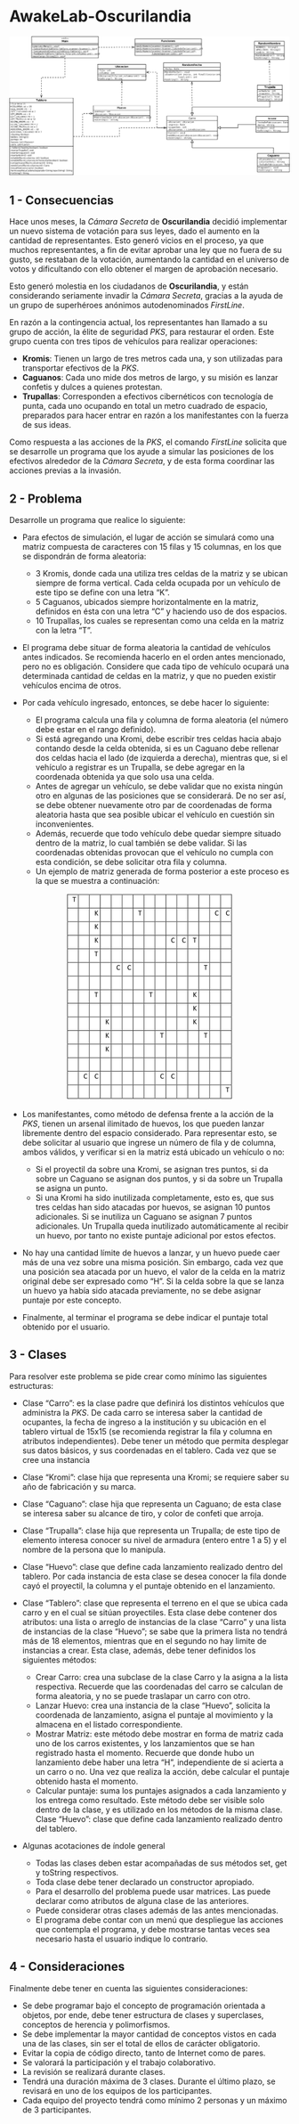 # AwakeLab-Oscurilandia

<p align="center"><img alt="Diagrama UML" src="resources/Diagrama.png"></p>

## 1 - Consecuencias
Hace unos meses, la *Cámara Secreta* de **Oscurilandia** decidió implementar un nuevo sistema de votación para sus leyes, dado el aumento en la cantidad de representantes. Esto generó vicios en el proceso, ya que muchos representantes, a fin de evitar aprobar una ley que no fuera de su gusto, se restaban de la votación, aumentando la cantidad en el universo de votos y dificultando con ello obtener el margen de aprobación necesario.

Esto generó molestia en los ciudadanos de **Oscurilandia**, y están considerando seriamente invadir la *Cámara Secreta*, gracias a la ayuda de un grupo de superhéroes anónimos autodenominados *FirstLine*.

En razón a la contingencia actual, los representantes han llamado a su grupo de acción, la élite de seguridad *PKS*, para restaurar el orden. Este grupo cuenta con tres tipos de vehículos para realizar operaciones:
* **Kromis**: Tienen un largo de tres metros cada una, y son utilizadas para transportar efectivos de la *PKS*.
* **Caguanos**: Cada uno mide dos metros de largo, y su misión es lanzar confetis y dulces a quienes protestan.
* **Trupallas**: Corresponden a efectivos cibernéticos con tecnología de punta, cada uno ocupando en total un metro cuadrado de espacio, preparados para hacer entrar en razón a los manifestantes con la fuerza de sus ideas.

Como respuesta a las acciones de la *PKS*, el comando *FirstLine* solicita que se desarrolle un programa que los ayude a simular las posiciones de los efectivos alrededor de la *Cámara Secreta*, y de esta forma coordinar las acciones previas a la invasión.

## 2 - Problema
Desarrolle un programa que realice lo siguiente:
* Para efectos de simulación, el lugar de acción se simulará como una matriz compuesta de caracteres con 15 filas y 15 columnas, en los que se dispondrán de forma aleatoria:
    * 3 Kromis, donde cada una utiliza tres celdas de la matriz y se ubican siempre de forma vertical. Cada celda ocupada por un vehículo de este tipo se define con una letra “K”.
    * 5 Caguanos, ubicados siempre horizontalmente en la matriz, definidos en ésta con una letra “C” y haciendo uso de dos espacios.
    * 10 Trupallas, los cuales se representan como una celda en la matriz con la letra “T”.

* El programa debe situar de forma aleatoria la cantidad de vehículos antes indicados. Se recomienda hacerlo en el orden antes mencionado, pero no es obligación. Considere que cada tipo de vehículo ocupará una determinada cantidad de celdas en la matriz, y que no pueden existir vehículos encima de otros.

* Por cada vehículo ingresado, entonces, se debe hacer lo siguiente:
    * El programa calcula una fila y columna de forma aleatoria (el número debe estar en el rango definido).
    * Si está agregando una Kromi, debe escribir tres celdas hacia abajo contando desde la celda obtenida, si es un Caguano debe rellenar dos celdas hacia el lado (de izquierda a derecha), mientras que, si el vehículo a registrar es un Trupalla, se debe agregar en la coordenada obtenida ya que solo usa una celda.
    * Antes de agregar un vehículo, se debe validar que no exista ningún otro en algunas de las posiciones que se considerará. De no ser así, se debe obtener nuevamente otro par de coordenadas de forma aleatoria hasta que sea posible ubicar el vehículo en cuestión sin inconvenientes.
    * Además, recuerde que todo vehículo debe quedar siempre situado dentro de la matriz, lo cual también se debe validar. Si las coordenadas obtenidas provocan que el vehículo no cumpla con esta condición, se debe solicitar otra fila y columna.
    * Un ejemplo de matriz generada de forma posterior a este proceso es la que se muestra a continuación:
    
<p align="center"><img alt="Matriz de ejemplo" src="resources/matriz-ejemplo.png"></p>

* Los manifestantes, como método de defensa frente a la acción de la *PKS*, tienen un arsenal ilimitado de huevos, los que pueden lanzar libremente dentro del espacio considerado. Para representar esto, se debe solicitar al usuario que ingrese un número de fila y de columna, ambos válidos, y verificar si en la matriz está ubicado un vehículo o no:
    * Si el proyectil da sobre una Kromi, se asignan tres puntos, si da sobre un Caguano se asignan dos puntos, y si da sobre un Trupalla se asigna un punto.
    * Si una Kromi ha sido inutilizada completamente, esto es, que sus tres celdas han sido atacadas por huevos, se asignan 10 puntos adicionales. Si se inutiliza un Caguano se asignan 7 puntos adicionales. Un Trupalla queda inutilizado automáticamente al recibir un huevo, por tanto no existe puntaje adicional por estos efectos.

* No hay una cantidad límite de huevos a lanzar, y un huevo puede caer más de una vez sobre una misma posición. Sin embargo, cada vez que una posición sea atacada por un huevo, el valor de la celda en la matriz original debe ser expresado como “H”. Si la celda sobre la que se lanza un huevo ya había sido atacada previamente, no se debe asignar puntaje por este concepto.

* Finalmente, al terminar el programa se debe indicar el puntaje total obtenido por el usuario.

## 3 - Clases
Para resolver este problema se pide crear como mínimo las siguientes estructuras:

* Clase “Carro”: es la clase padre que definirá los distintos vehículos que administra la *PKS*. De cada carro se interesa saber la cantidad de ocupantes, la fecha de ingreso a la institución y su ubicación en el tablero virtual de 15x15 (se recomienda registrar la fila y columna en atributos independientes). Debe tener un método que permita desplegar sus datos básicos, y sus coordenadas en el tablero. Cada vez que se cree una instancia

* Clase “Kromi”: clase hija que representa una Kromi; se requiere saber su año de fabricación y su marca.

* Clase “Caguano”: clase hija que representa un Caguano; de esta clase se interesa saber su alcance de tiro, y color de confeti que arroja.

* Clase “Trupalla”: clase hija que representa un Trupalla; de este tipo de elemento interesa conocer su nivel de armadura (entero entre 1 a 5) y el nombre de la persona que lo manipula.

* Clase “Huevo”: clase que define cada lanzamiento realizado dentro del tablero. Por cada instancia de esta clase se desea conocer la fila donde cayó el proyectil, la columna y el puntaje obtenido en el lanzamiento.

* Clase “Tablero”: clase que representa el terreno en el que se ubica cada carro y en el cual se sitúan proyectiles. Esta clase debe contener dos atributos: una lista o arreglo de instancias de la clase “Carro” y una lista de instancias de la clase “Huevo”; se sabe que la primera lista no tendrá más de 18 elementos, mientras que en el segundo no hay limite de instancias a crear. Esta clase, además, debe tener definidos los siguientes métodos:
    * Crear Carro: crea una subclase de la clase Carro y la asigna a la lista respectiva. Recuerde que las coordenadas del carro se calculan de forma aleatoria, y no se puede traslapar un carro con otro.
    * Lanzar Huevo: crea una instancia de la clase “Huevo”, solicita la coordenada de lanzamiento, asigna el puntaje al movimiento y la almacena en el listado correspondiente.
    * Mostrar Matriz: este método debe mostrar en forma de matriz cada uno de los carros existentes, y los lanzamientos que se han registrado hasta el momento. Recuerde que donde hubo un lanzamiento debe haber una letra “H”, independiente de si acierta a un carro o no. Una vez que realiza la acción, debe calcular el puntaje obtenido hasta el momento.
    * Calcular puntaje: suma los puntajes asignados a cada lanzamiento y los entrega como resultado. Este método debe ser visible solo dentro de la clase, y es utilizado en los métodos de la misma clase. Clase “Huevo”: clase que define cada lanzamiento realizado dentro del tablero.

* Algunas acotaciones de índole general
    * Todas las clases deben estar acompañadas de sus métodos set, get y toString respectivos.
    * Toda clase debe tener declarado un constructor apropiado.
    * Para el desarrollo del problema puede usar matrices. Las puede declarar como atributos de alguna clase de las anteriores.
    * Puede considerar otras clases además de las antes mencionadas.
    * El programa debe contar con un menú que despliegue las acciones que contempla el programa, y debe mostrarse tantas veces sea necesario hasta el usuario indique lo contrario.

## 4 - Consideraciones
Finalmente debe tener en cuenta las siguientes consideraciones:
* Se debe programar bajo el concepto de programación orientada a objetos, por ende, debe tener estructura de clases y superclases, conceptos de herencia y polimorfismos.
* Se debe implementar la mayor cantidad de conceptos vistos en cada una de las clases, sin ser el total de ellos de carácter obligatorio.
* Evitar la copia de código directo, tanto de Internet como de pares.
* Se valorará la participación y el trabajo colaborativo.
* La revisión se realizará durante clases.
* Tendrá una duración máxima de 3 clases. Durante el último plazo, se revisará en uno de los equipos de los participantes.
* Cada equipo del proyecto tendrá como mínimo 2 personas y un máximo de 3 participantes.
